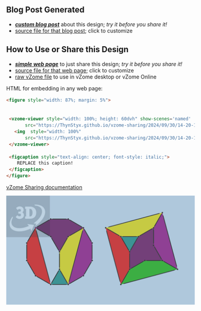 
## Blog Post Generated

 - [***custom blog post***](<https://ThynStyx.github.io/vzome-sharing/2024/09/30/Root3-Dodecagon-to-square-14-20-13.html>) about this design; *try it before you share it!*
 - [source file for that blog post](<https://github.com/ThynStyx/vzome-sharing/edit/main/_posts/2024-09-30-Root3-Dodecagon-to-square-14-20-13.md>); click to customize
 


## How to Use or Share this Design

 - [***simple web page***](<https://ThynStyx.github.io/vzome-sharing/2024/09/30/14-20-13-Root3-Dodecagon-to-square/>) to just share this design; *try it before you share it!*
 - [source file for that web page](<https://github.com/ThynStyx/vzome-sharing/edit/main/2024/09/30/14-20-13-Root3-Dodecagon-to-square/index.md>); click to customize
 - [raw vZome file](<https://raw.githubusercontent.com/ThynStyx/vzome-sharing/main/2024/09/30/14-20-13-Root3-Dodecagon-to-square/Root3-Dodecagon-to-square.vZome>) to use in vZome desktop or vZome Online
 
 HTML for embedding in any web page:
 ```html
<figure style="width: 87%; margin: 5%">
  
  
  <vzome-viewer style="width: 100%; height: 60dvh" show-scenes='named'
        src="https://ThynStyx.github.io/vzome-sharing/2024/09/30/14-20-13-Root3-Dodecagon-to-square/Root3-Dodecagon-to-square.vZome" >
    <img  style="width: 100%"
        src="https://ThynStyx.github.io/vzome-sharing/2024/09/30/14-20-13-Root3-Dodecagon-to-square/Root3-Dodecagon-to-square.png" >
  </vzome-viewer>

  <figcaption style="text-align: center; font-style: italic;">
     REPLACE this caption!
  </figcaption>
</figure>

 ```

[vZome Sharing documentation](https://vzome.github.io/vzome/sharing.html#how-it-works)

![Image](<Root3-Dodecagon-to-square.png>)

